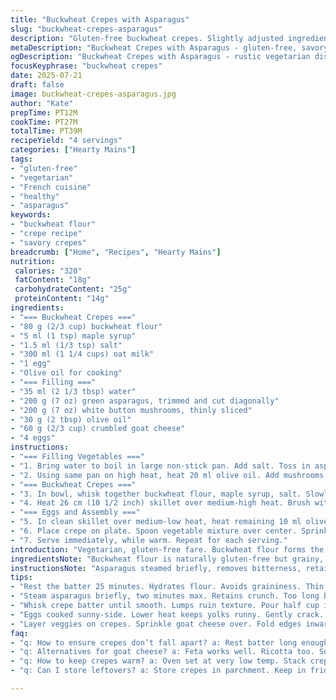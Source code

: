 ```yaml
---
title: "Buckwheat Crepes with Asparagus"
slug: "buckwheat-crepes-asparagus"
description: "Gluten-free buckwheat crepes. Slightly adjusted ingredient quantities with oat milk replacing water and goat cheese swapped in for cheddar. Asparagus steamed briefly then sautéed with mushrooms in olive oil instead of butter. Egg cooking time varied. Layers of folded crepes filled with vegetables, cheese, and runny eggs. Savory, textured, rustic meal. No nuts, lactose-free, vegetarian."
metaDescription: "Buckwheat Crepes with Asparagus - gluten-free, savory meal layers veggies, cheese, runny eggs. Rustic and satisfying."
ogDescription: "Buckwheat Crepes with Asparagus - rustic vegetarian dish with goat cheese, mushrooms, asparagus, and runny eggs. Perfect for a satisfying meal."
focusKeyphrase: "buckwheat crepes"
date: 2025-07-21
draft: false
image: buckwheat-crepes-asparagus.jpg
author: "Kate"
prepTime: PT12M
cookTime: PT27M
totalTime: PT39M
recipeYield: "4 servings"
categories: ["Hearty Mains"]
tags:
- "gluten-free"
- "vegetarian"
- "French cuisine"
- "healthy"
- "asparagus"
keywords:
- "buckwheat flour"
- "crepe recipe"
- "savory crepes"
breadcrumb: ["Home", "Recipes", "Hearty Mains"]
nutrition: 
 calories: "320"
 fatContent: "18g"
 carbohydrateContent: "25g"
 proteinContent: "14g"
ingredients:
- "=== Buckwheat Crepes ==="
- "80 g (2/3 cup) buckwheat flour"
- "5 ml (1 tsp) maple syrup"
- "1.5 ml (1/3 tsp) salt"
- "300 ml (1 1/4 cups) oat milk"
- "1 egg"
- "Olive oil for cooking"
- "=== Filling ==="
- "35 ml (2 1/3 tbsp) water"
- "200 g (7 oz) green asparagus, trimmed and cut diagonally"
- "200 g (7 oz) white button mushrooms, thinly sliced"
- "30 g (2 tbsp) olive oil"
- "60 g (2/3 cup) crumbled goat cheese"
- "4 eggs"
instructions:
- "=== Filling Vegetables ==="
- "1. Bring water to boil in large non-stick pan. Add salt. Toss in asparagus. Steam 2 minutes or until just tender but still crisp. Remove asparagus. Set aside."
- "2. Using same pan on high heat, heat 20 ml olive oil. Add mushrooms. Cook until browned, about 5 minutes. Season with salt and pepper. Mix mushrooms and asparagus. Keep warm."
- "=== Buckwheat Crepes ==="
- "3. In bowl, whisk together buckwheat flour, maple syrup, salt. Slowly pour in oat milk and egg. Whisk until smooth, no lumps. Rest batter 25 minutes at room temp."
- "4. Heat 26 cm (10 1/2 inch) skillet over medium-high heat. Brush with olive oil. Pour 125 ml (1/2 cup) batter in center, swirling pan to spread thin. Bubbles appear. Edge lifts easily. Flip crepe. Cook other side 25 seconds more. Remove. Keep warm in oven at 90°C (195°F). Repeat with remaining batter."
- "=== Eggs and Assembly ==="
- "5. In clean skillet over medium-low heat, heat remaining 10 ml olive oil. Crack eggs gently. Cook sunny-side for 3—4 minutes, whites set but yolks runny. Salt and pepper eggs."
- "6. Place crepe on plate. Spoon vegetable mixture over center. Sprinkle goat cheese. Top with one egg. Fold crepe edges inward if desired. Garnish with extra cheese."
- "7. Serve immediately, while warm. Repeat for each serving."
introduction: "Vegetarian, gluten-free fare. Buckwheat flour forms the base, lending earthiness. Water swapped for creamy oat milk. Maple syrup sneaks sweetness. Goat cheese instead of cheddar. Tangy. Mushrooms and asparagus, cooked separately. Asparagus steamed just right. Mushrooms caramelized, browned. Eggs cooked sunny-side up; yolks runny. Olive oil replaces butter. Crepes made thin, quick swirl. Rested batter ensures texture. Fold crepes like pockets; do or don’t. Fold edges or leave flat. Cheese melts atop vegetables; soft, crumbled. Timing tweaked slightly; eggs cook longer. Warm plates ready to receive. Rustic. Simple. Satisfying. Bright green asparagus. Earth tones from mushrooms. Eggs glossy, shiny. A meal without fuss or nuts or lactose. Just vegetables, eggs, crepes."
ingredientsNote: "Buckwheat flour is naturally gluten-free but grainy, so batter needs time to settle. Oat milk adds subtle creaminess without dairy. Maple syrup replaces sugar, adds light flavour complexity. Salt balances sweetness. Olive oil used instead of butter offers smokier aroma and avoids lactose. Asparagus cut diagonally cooks faster, looks nicer. Mushrooms should be fresh, cleaned, sliced thin for quick cook and even browning. Crumbled goat cheese soft, tangy, melts differently than cheddar. Eggs cooked low and slow to keep yolks runny, whites fully set. Water for steaming ensures gentle cook of asparagus. Small quantity keeps veggies crisp and fresh."
instructionsNote: "Asparagus steamed briefly, removes bitterness, retains crunch, short precise timing. Mushroom pan-frying requires high heat to brown—don't crowd pan or they steam. Batter whisked and rested to hydrate flour, avoid graininess, get tender crepes. Heat pan well; olive oil prevents sticking without heavy butter flavor. Cook crepes quickly, flip when edges lift and bubbles appear. Oven warming keeps crepes supple. Eggs cracked gently to avoid breaking yolks, cooked on low for runny center. Assembly involves layering veggies, cheese, and egg neatly on crepe. Folding edges optional but neat. Serve immediately for best texture and temperature."
tips:
- "Rest the batter 25 minutes. Hydrates flour. Avoids graininess. Thin crepes easier to flip. Heat pan right. Olive oil prevents sticking. Medium-high heat crucial."
- "Steam asparagus briefly, two minutes max. Retains crunch. Too long brings bitterness. Use high heat for mushrooms. Brown them well. Don’t overcrowd the pan."
- "Whisk crepe batter until smooth. Lumps ruin texture. Pour half cup into pan center. Swirl to spread thin. Watch for bubbles. Flip when edges lift."
- "Eggs cooked sunny-side. Lower heat keeps yolks runny. Gently crack. Whites must set. Use a clean skillet, easy on the oil. Add salt, pepper."
- "Layer veggies on crepes. Sprinkle goat cheese over. Fold edges inward if preferred. Eggs go on top. Garnish with extra cheese. Serve while warm."
faq:
- "q: How to ensure crepes don’t fall apart? a: Rest batter long enough. Use enough oil in the pan. Flip at right time. Bubbles rise, edges lift."
- "q: Alternatives for goat cheese? a: Feta works well. Ricotta too. Soft cheeses melt nicely. Or skip cheese for dairy-free. Add more veggies instead."
- "q: How to keep crepes warm? a: Oven set at very low temp. Stack crepes on a plate. Cover with foil. Prevent drying out. Simple solution."
- "q: Can I store leftovers? a: Store crepes in parchment. Keep in fridge. Reheat gently on skillet. Add fillings fresh. Keep flavors intact. No sogginess."

---
```

